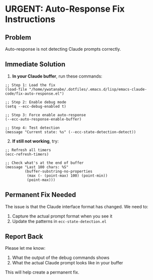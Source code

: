 # URGENT: Auto-Response Fix Instructions

## Problem
Auto-response is not detecting Claude prompts correctly.

## Immediate Solution

1. **In your Claude buffer**, run these commands:

```elisp
;; Step 1: Load the fix
(load-file "/home/ywatanabe/.dotfiles/.emacs.d/lisp/emacs-claude-code/fix-auto-response.el")

;; Step 2: Enable debug mode
(setq --ecc-debug-enabled t)

;; Step 3: Force enable auto-response
(--ecc-auto-response-enable-buffer)

;; Step 4: Test detection
(message "Current state: %s" (--ecc-state-detection-detect))
```

2. **If still not working**, try:

```elisp
;; Refresh all timers
(ecc-refresh-timers)

;; Check what's at the end of buffer
(message "Last 100 chars: %S" 
         (buffer-substring-no-properties 
          (max (- (point-max) 100) (point-min))
          (point-max)))
```

## Permanent Fix Needed

The issue is that the Claude interface format has changed. We need to:
1. Capture the actual prompt format when you see it
2. Update the patterns in `ecc-state-detection.el`

## Report Back

Please let me know:
1. What the output of the debug commands shows
2. What the actual Claude prompt looks like in your buffer

This will help create a permanent fix.